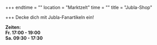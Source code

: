 +++
endtime = ""
location = "Marktzelt"
time = ""
title = "Jubla-Shop"

+++
Decke dich mit Jubla-Fanartikeln ein!

**Zeiten:  
Fr. 17:00 - 19:00   
Sa. 09:30 - 17:30**